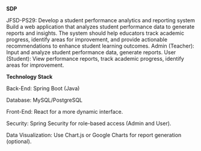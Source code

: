**SDP**

JFSD-PS29: Develop a student performance analytics and reporting system
Build a web application that analyzes student performance data to generate reports and insights. The system should help educators track academic progress, identify areas for improvement, and provide actionable recommendations to enhance student learning outcomes.
Admin (Teacher): Input and analyze student performance data, generate reports.
User (Student): View performance reports, track academic progress, identify areas for improvement.


**Technology Stack**

Back-End: Spring Boot (Java)

Database: MySQL/PostgreSQL

Front-End: React for a more dynamic interface.

Security: Spring Security for role-based access (Admin and User).

Data Visualization: Use Chart.js or Google Charts for report generation (optional).
